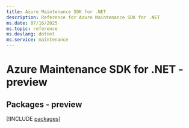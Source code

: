 ```yaml
---
title: Azure Maintenance SDK for .NET
description: Reference for Azure Maintenance SDK for .NET
ms.date: 07/16/2025
ms.topic: reference
ms.devlang: dotnet
ms.service: maintenance
---
```

# Azure Maintenance SDK for .NET - preview
## Packages - preview
[!INCLUDE [packages](maintenance-index.md)]